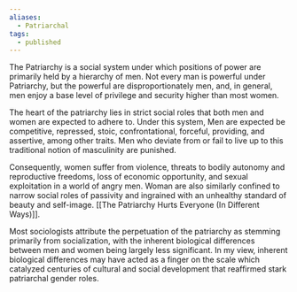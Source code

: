 ```yaml
---
aliases:
  - Patriarchal
tags:
  - published
---
```

The Patriarchy is a social system under which positions of power are primarily held by a hierarchy of men. Not every man is powerful under Patriarchy, but the powerful are disproportionately men, and, in general, men enjoy a base level of privilege and security higher than most women. 

The heart of the patriarchy lies in strict social roles that both men and women are expected to adhere to. Under this system, Men are expected be competitive, repressed, stoic, confrontational, forceful, providing, and assertive, among other traits. Men who deviate from or fail to live up to this traditional notion of masculinity are punished.

Consequently, women suffer from violence, threats to bodily autonomy and reproductive freedoms, loss of economic opportunity, and sexual exploitation in a world of angry men. Woman are also similarly confined to narrow social roles of passivity and ingrained with an unhealthy standard of beauty and self-image. [[The Patriarchy Hurts Everyone (In Different Ways)]]. 

Most sociologists attribute the perpetuation of the patriarchy as stemming primarily from socialization, with the inherent biological differences between men and women being largely less significant. In my view, inherent biological differences may have acted as a finger on the scale which catalyzed centuries of cultural and social development that reaffirmed stark patriarchal gender roles. 